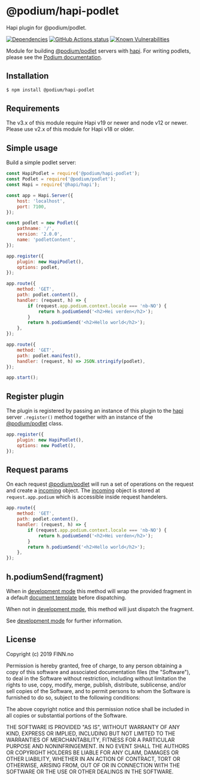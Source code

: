 # @podium/hapi-podlet

Hapi plugin for @podium/podlet.

[![Dependencies](https://img.shields.io/david/podium-lib/hapi-podlet.svg)](https://david-dm.org/podium-lib/hapi-podlet)
[![GitHub Actions status](https://github.com/podium-lib/hapi-podlet/workflows/Run%20Lint%20and%20Tests/badge.svg)](https://github.com/podium-lib/hapi-podlet/actions?query=workflow%3A%22Run+Lint+and+Tests%22)
[![Known Vulnerabilities](https://snyk.io/test/github/podium-lib/hapi-podlet/badge.svg)](https://snyk.io/test/github/podium-lib/hapi-podlet)

Module for building [@podium/podlet] servers with [hapi]. For writing podlets,
please see the [Podium documentation].

## Installation

```bash
$ npm install @podium/hapi-podlet
```

## Requirements

The v3.x of this module require Hapi v19 or newer and node v12 or newer. Please
use v2.x of this module for Hapi v18 or older.

## Simple usage

Build a simple podlet server:

```js
const HapiPodlet = require('@podium/hapi-podlet');
const Podlet = require('@podium/podlet');
const Hapi = require('@hapi/hapi');

const app = Hapi.Server({
    host: 'localhost',
    port: 7100,
});

const podlet = new Podlet({
    pathname: '/',
    version: '2.0.0',
    name: 'podletContent',
});

app.register({
    plugin: new HapiPodlet(),
    options: podlet,
});

app.route({
    method: 'GET',
    path: podlet.content(),
    handler: (request, h) => {
        if (request.app.podium.context.locale === 'nb-NO') {
            return h.podiumSend('<h2>Hei verden</h2>');
        }
        return h.podiumSend('<h2>Hello world</h2>');
    },
});

app.route({
    method: 'GET',
    path: podlet.manifest(),
    handler: (request, h) => JSON.stringify(podlet),
});

app.start();
```

## Register plugin

The plugin is registered by passing an instance of this plugin to the [hapi]
server `.register()` method together with an instance of the [@podium/podlet]
class.

```js
app.register({
    plugin: new HapiPodlet(),
    options: new Podlet(),
});
```

## Request params

On each request [@podium/podlet] will run a set of operations on the request and
create a [incoming] object. The [incoming] object is stored at
`request.app.podium` which is accessible inside request handelers.

```js
app.route({
    method: 'GET',
    path: podlet.content(),
    handler: (request, h) => {
        if (request.app.podium.context.locale === 'nb-NO') {
            return h.podiumSend('<h2>Hei verden</h2>');
        }
        return h.podiumSend('<h2>Hello world</h2>');
    },
});
```

## h.podiumSend(fragment)

When in [development mode] this method will wrap the provided fragment in a
default [document template] before dispatching.

When not in [development mode], this method will just dispatch the fragment.

See [development mode] for further information.

## License

Copyright (c) 2019 FINN.no

Permission is hereby granted, free of charge, to any person obtaining a copy
of this software and associated documentation files (the "Software"), to deal
in the Software without restriction, including without limitation the rights
to use, copy, modify, merge, publish, distribute, sublicense, and/or sell
copies of the Software, and to permit persons to whom the Software is
furnished to do so, subject to the following conditions:

The above copyright notice and this permission notice shall be included in all
copies or substantial portions of the Software.

THE SOFTWARE IS PROVIDED "AS IS", WITHOUT WARRANTY OF ANY KIND, EXPRESS OR
IMPLIED, INCLUDING BUT NOT LIMITED TO THE WARRANTIES OF MERCHANTABILITY,
FITNESS FOR A PARTICULAR PURPOSE AND NONINFRINGEMENT. IN NO EVENT SHALL THE
AUTHORS OR COPYRIGHT HOLDERS BE LIABLE FOR ANY CLAIM, DAMAGES OR OTHER
LIABILITY, WHETHER IN AN ACTION OF CONTRACT, TORT OR OTHERWISE, ARISING FROM,
OUT OF OR IN CONNECTION WITH THE SOFTWARE OR THE USE OR OTHER DEALINGS IN THE
SOFTWARE.


[development mode]: https://github.com/podium-lib/podlet/blob/master/README.md#development-mode 'Development mode'
[document template]: https://podium-lib.io/docs/api/document 'document template'
[Podium documentation]: https://podium-lib.io/ 'Podium documentation'
[incoming]: https://podium-lib.io/docs/api/incoming 'HttpIncoming'
[@podium/podlet]: https://podium-lib.io/docs/api/podlet '@podium/podlet'
[hapi]: https://hapijs.com/ 'Hapi'
